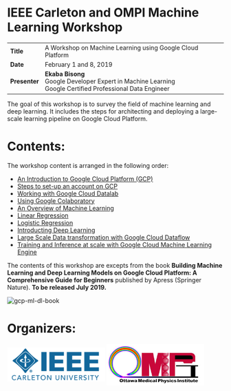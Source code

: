 # IEEE Carleton and OMPI Machine Learning Workshop

| | |
|-|-|
|__Title__| A Workshop on Machine Learning using Google Cloud Platform
|__Date__ | February 1 and 8, 2019
|__Presenter__ | __Ekaba Bisong__ <br>Google Developer Expert in Machine Learning<br> Google Certified Professional Data Engineer

The goal of this workshop is to survey the field of machine learning and deep learning. It includes the steps for architecting and deploying a large-scale learning pipeline on Google Cloud Platform.

# Contents:
The workshop content is arranged in the following order:
- <a href="./intro-gcp.ipynb">An Introduction to Google Cloud Platform (GCP)</a>
- <a href="./setting-up-gcp.ipynb">Steps to set-up an account on GCP</a>
- <a href="./datalab.ipynb">Working with Google Cloud Datalab</a>
- <a href="./google-colab.ipynb">Using Google Colaboratory</a>
- <a href="./ml-overview.ipynb">An Overview of Machine Learning</a>
- <a href="./linear_regression.ipynb">Linear Regression</a>
- <a href="./logistic_regression.ipynb">Logistic Regression</a>
- <a href="./deep_learning.ipynb">Introducting Deep Learning</a>
- <a href="./dataflow.ipynb">Large Scale Data transformation with Google Cloud Dataflow</a>
- <a href="./cloud-mle.ipynb">Training and Inference at scale with Google Cloud Machine Learning Engine</a>

The contents of this workshop are excepts from the book **Building Machine Learning and Deep Learning Models on Google Cloud Platform: A Comprehensive Guide for Beginners** published by Apress (Springer Nature). **To be released July 2019.**

<img src="https://ekababisong.org/assets/books/BisongHiRes.jpg" alt="gcp-ml-dl-book" width="50%" height="50%">

# Organizers:
<p align="left">
    <img src="ieee-ompi/ieee_carleton.png" align="middle" alt="IEEE Carleton." height=45% width=45%/>
    <img src="ieee-ompi/ompi.png" align="middle" alt="Ottawa Medical Physics Institute." height=45% width=45%/>
</p>